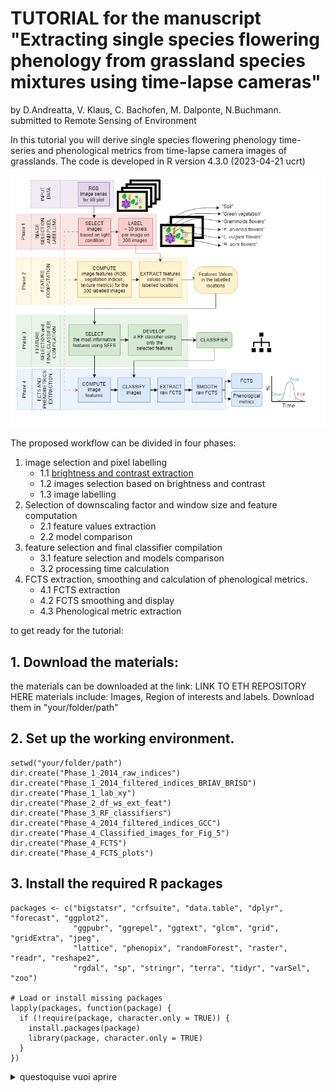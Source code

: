 
# **TUTORIAL for the manuscript "Extracting single species flowering phenology from grassland species mixtures using time-lapse cameras"**
 by D.Andreatta, V. Klaus, C. Bachofen, M. Dalponte, N.Buchmann.  
 submitted to Remote Sensing of Environment

In this tutorial you will derive single species flowering phenology time-series and phenological metrics from time-lapse camera images of grasslands. 
The code is developed in R version 4.3.0 (2023-04-21 ucrt)

![Structure of the proposed workflow (Figure 2 in the manuscript)](Figure_2.png)

The proposed workflow can be divided in four phases: 
1. image selection and pixel labelling
     -    1.1 [brightness and contrast extraction](Phase_1_1.md)
     -    1.2 images selection based on brightness and contrast
     -    1.3 image labelling
2. Selection of downscaling factor and window size and feature computation
     -    2.1 feature values extraction
     -    2.2 model comparison
3. feature selection and final classifier compilation
     -    3.1 feature selection and models comparison
     -    3.2 processing time calculation
4. FCTS extraction, smoothing and calculation of phenological metrics.
     -    4.1 FCTS extraction
     -    4.2 FCTS smoothing and display
     -    4.3 Phenological metric extraction

to get ready for the tutorial:

## 1. Download the materials:
the materials can be downloaded at the link: LINK TO ETH REPOSITORY HERE
materials include: Images, Region of interests and labels. Download them in "your/folder/path"

## 2. Set up the working environment. 

```
setwd("your/folder/path")
dir.create("Phase_1_2014_raw_indices")
dir.create("Phase_1_2014_filtered_indices_BRIAV_BRISD")
dir.create("Phase_1_lab_xy")
dir.create("Phase_2_df_ws_ext_feat")
dir.create("Phase_3_RF_classifiers")
dir.create("Phase_4_2014_filtered_indices_GCC")
dir.create("Phase_4_Classified_images_for_Fig_5")
dir.create("Phase_4_FCTS")
dir.create("Phase_4_FCTS_plots")
```

## 3. Install the required R packages

```
packages <- c("bigstatsr", "crfsuite", "data.table", "dplyr", "forecast", "ggplot2", 
              "ggpubr", "ggrepel", "ggtext", "glcm", "grid", "gridExtra", "jpeg",
              "lattice", "phenopix", "randomForest", "raster", "readr", "reshape2",
              "rgdal", "sp", "stringr", "terra", "tidyr", "varSel", "zoo")

# Load or install missing packages
lapply(packages, function(package) {
  if (!require(package, character.only = TRUE)) {
    install.packages(package)
    library(package, character.only = TRUE)
  }
})

```
<details>
  <summary>questoquise vuoi aprire</summary>
cose scritte dentro
</details>
